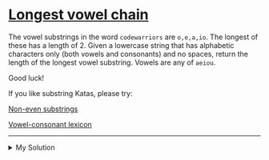 # [Longest vowel chain](https://www.codewars.com/kata/59c5f4e9d751df43cf000035)

The vowel substrings in the word `codewarriors` are `o,e,a,io`. The longest of these has a length of 2. Given a
lowercase string that has alphabetic characters only (both vowels and consonants) and no spaces, return the length of
the longest vowel substring. Vowels are any of `aeiou`.

Good luck!

If you like substring Katas, please try:

[Non-even substrings](https://www.codewars.com/kata/59da47fa27ee00a8b90000b4)

[Vowel-consonant lexicon](https://www.codewars.com/kata/59cf8bed1a68b75ffb000026)

---

<details><summary>My Solution</summary>

```js
function solve(s) {
  return Math.max(...s.split(/[^aeiou]/gi).map(el => el.length))
}
```

</details>
